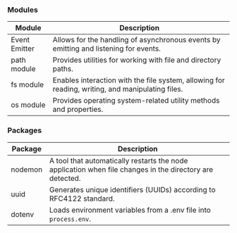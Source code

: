 ### Modules

| Module        | Description                                                                                 |
|---------------|---------------------------------------------------------------------------------------------|
| Event Emitter | Allows for the handling of asynchronous events by emitting and listening for events.        |
| path module   | Provides utilities for working with file and directory paths.                               |
| fs module     | Enables interaction with the file system, allowing for reading, writing, and manipulating files. |
| os module     | Provides operating system-related utility methods and properties.                           |

### Packages

| Package  | Description                                                                 |
|----------|-----------------------------------------------------------------------------|
| nodemon  | A tool that automatically restarts the node application when file changes in the directory are detected. |
| uuid     | Generates unique identifiers (UUIDs) according to RFC4122 standard.         |
| dotenv   | Loads environment variables from a .env file into `process.env`.            |

